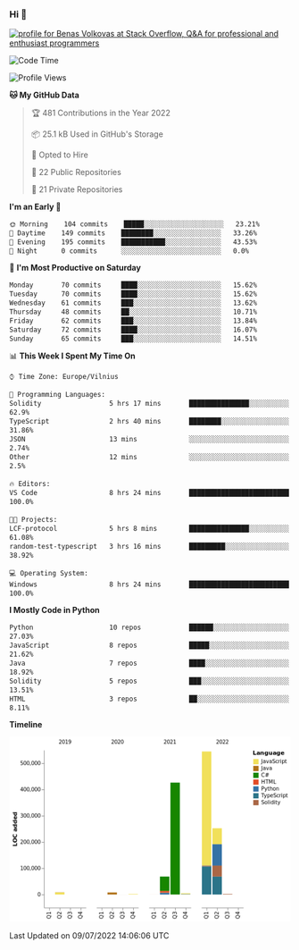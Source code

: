 ### Hi 👋
<a href="https://stackoverflow.com/users/14954249/benas-volkovas"><img src="https://stackoverflow.com/users/flair/14954249.png?theme=dark" width="208" height="58" alt="profile for Benas Volkovas at Stack Overflow, Q&amp;A for professional and enthusiast programmers" title="profile for Benas Volkovas at Stack Overflow, Q&amp;A for professional and enthusiast programmers"></a>

<!--START_SECTION:waka-->
![Code Time](http://img.shields.io/badge/Code%20Time-774%20hrs-blue)

![Profile Views](http://img.shields.io/badge/Profile%20Views-9-blue)

**🐱 My GitHub Data** 

> 🏆 481 Contributions in the Year 2022
 > 
> 📦 25.1 kB Used in GitHub's Storage 
 > 
> 💼 Opted to Hire
 > 
> 📜 22 Public Repositories 
 > 
> 🔑 21 Private Repositories  
 > 
**I'm an Early 🐤** 

```text
🌞 Morning    104 commits    █████░░░░░░░░░░░░░░░░░░░░   23.21% 
🌆 Daytime    149 commits    ████████░░░░░░░░░░░░░░░░░   33.26% 
🌃 Evening    195 commits    ███████████░░░░░░░░░░░░░░   43.53% 
🌙 Night      0 commits      ░░░░░░░░░░░░░░░░░░░░░░░░░   0.0%

```
📅 **I'm Most Productive on Saturday** 

```text
Monday       70 commits     ████░░░░░░░░░░░░░░░░░░░░░   15.62% 
Tuesday      70 commits     ████░░░░░░░░░░░░░░░░░░░░░   15.62% 
Wednesday    61 commits     ███░░░░░░░░░░░░░░░░░░░░░░   13.62% 
Thursday     48 commits     ██░░░░░░░░░░░░░░░░░░░░░░░   10.71% 
Friday       62 commits     ███░░░░░░░░░░░░░░░░░░░░░░   13.84% 
Saturday     72 commits     ████░░░░░░░░░░░░░░░░░░░░░   16.07% 
Sunday       65 commits     ███░░░░░░░░░░░░░░░░░░░░░░   14.51%

```


📊 **This Week I Spent My Time On** 

```text
⌚︎ Time Zone: Europe/Vilnius

💬 Programming Languages: 
Solidity                 5 hrs 17 mins       ███████████████░░░░░░░░░░   62.9% 
TypeScript               2 hrs 40 mins       ████████░░░░░░░░░░░░░░░░░   31.86% 
JSON                     13 mins             ░░░░░░░░░░░░░░░░░░░░░░░░░   2.74% 
Other                    12 mins             ░░░░░░░░░░░░░░░░░░░░░░░░░   2.5%

🔥 Editors: 
VS Code                  8 hrs 24 mins       █████████████████████████   100.0%

🐱‍💻 Projects: 
LCF-protocol             5 hrs 8 mins        ███████████████░░░░░░░░░░   61.08% 
random-test-typescript   3 hrs 16 mins       █████████░░░░░░░░░░░░░░░░   38.92%

💻 Operating System: 
Windows                  8 hrs 24 mins       █████████████████████████   100.0%

```

**I Mostly Code in Python** 

```text
Python                   10 repos            ██████░░░░░░░░░░░░░░░░░░░   27.03% 
JavaScript               8 repos             █████░░░░░░░░░░░░░░░░░░░░   21.62% 
Java                     7 repos             ████░░░░░░░░░░░░░░░░░░░░░   18.92% 
Solidity                 5 repos             ███░░░░░░░░░░░░░░░░░░░░░░   13.51% 
HTML                     3 repos             ██░░░░░░░░░░░░░░░░░░░░░░░   8.11%

```


**Timeline**

![Chart not found](https://raw.githubusercontent.com/BenasVolkovas/BenasVolkovas/main/charts/bar_graph.png) 


 Last Updated on 09/07/2022 14:06:06 UTC
<!--END_SECTION:waka-->

